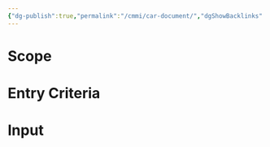 ```yaml
---
{"dg-publish":true,"permalink":"/cmmi/car-document/","dgShowBacklinks":true,"dgShowToc":true}
---
```



# Scope

# Entry Criteria

# Input
